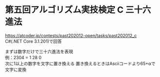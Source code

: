 # 第五回アルゴリズム実技検定 C 三十六進法  
https://atcoder.jp/contests/past202012-open/tasks/past202012_c  
C#(.NET Core 3.1.201)で回答  

まずは数字だけで三十六進法を表現  
例：2304 = 1 28 0  
次に1以上の数字を文字に置き換える
置き換えるときはAsciiコードより65+αで文字に変換
